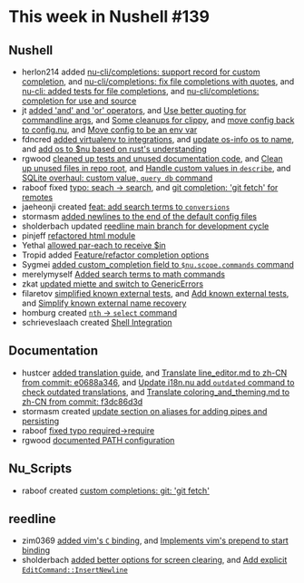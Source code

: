 # This week in Nushell #139

## Nushell

- herlon214 added [nu-cli/completions: support record for custom completion](https://github.com/nushell/nushell/pull/5298), and [nu-cli/completions: fix file completions with quotes](https://github.com/nushell/nushell/pull/5242), and [nu-cli: added tests for file completions](https://github.com/nushell/nushell/pull/5232), and [nu-cli/completions: completion for use and source](https://github.com/nushell/nushell/pull/5210)
- jt [added 'and' and 'or' operators](https://github.com/nushell/nushell/pull/5297), and [Use better quoting for commandline args](https://github.com/nushell/nushell/pull/5271), and [Some cleanups for clippy](https://github.com/nushell/nushell/pull/5266), and [move config back to config.nu](https://github.com/nushell/nushell/pull/5237), and [Move config to be an env var](https://github.com/nushell/nushell/pull/5230)
- fdncred [added virtualenv to integrations](https://github.com/nushell/nushell/pull/5280), and [update os-info os to name](https://github.com/nushell/nushell/pull/5265), and [add os to $nu based on rust's understanding](https://github.com/nushell/nushell/pull/5243)
- rgwood [cleaned up tests and unused documentation code](https://github.com/nushell/nushell/pull/5273), and [Clean up unused files in repo root](https://github.com/nushell/nushell/pull/5272), and [Handle custom values in `describe`](https://github.com/nushell/nushell/pull/5248), and [SQLite overhaul: custom value, `query db` command](https://github.com/nushell/nushell/pull/5247)
- raboof fixed [typo: seach -> search](https://github.com/nushell/nushell/pull/5264), and [git completion: 'git fetch' for remotes](https://github.com/nushell/nushell/pull/5253)
- jaeheonji created [feat: add search terms to `conversions`](https://github.com/nushell/nushell/pull/5259)
- stormasm [added newlines to the end of the default config files](https://github.com/nushell/nushell/pull/5256)
- sholderbach updated [reedline main branch for development cycle](https://github.com/nushell/nushell/pull/5249)
- pinjeff [refactored html module](https://github.com/nushell/nushell/pull/5246)
- Yethal [allowed par-each to receive $in](https://github.com/nushell/nushell/pull/5229)
- Tropid added [Feature/refactor completion options](https://github.com/nushell/nushell/pull/5228)
- Sygmei [added custom_completion field to `$nu.scope.commands` command](https://github.com/nushell/nushell/pull/5227)
- merelymyself [Added search terms to math commands](https://github.com/nushell/nushell/pull/5224)
- zkat [updated miette and switch to GenericErrors](https://github.com/nushell/nushell/pull/5222)
- filaretov [simplified known external tests](https://github.com/nushell/nushell/pull/5219), and [Add known external tests](https://github.com/nushell/nushell/pull/5216), and [Simplify known external name recovery](https://github.com/nushell/nushell/pull/5213)
- homburg created [`nth` -> `select` command](https://github.com/nushell/nushell/pull/5217)
- schrieveslaach created [Shell Integration](https://github.com/nushell/nushell/pull/5162)

## Documentation

- hustcer [added translation guide](https://github.com/nushell/nushell.github.io/pull/413), and [Translate line_editor.md to zh-CN from commit: e0688a346](https://github.com/nushell/nushell.github.io/pull/412), and [Update i18n.nu add `outdated` command to check outdated translations](https://github.com/nushell/nushell.github.io/pull/408), and [Translate coloring_and_theming.md to zh-CN from commit: f3dc86d3d](https://github.com/nushell/nushell.github.io/pull/407)
- stormasm created [update section on aliases for adding pipes and persisting](https://github.com/nushell/nushell.github.io/pull/411)
- raboof [fixed typo required->require](https://github.com/nushell/nushell.github.io/pull/410)
- rgwood [documented PATH configuration](https://github.com/nushell/nushell.github.io/pull/406)

## Nu_Scripts

- raboof created [custom completions: git: 'git fetch'](https://github.com/nushell/nu_scripts/pull/210)

## reedline

- zim0369 [added vim's `C` binding](https://github.com/nushell/reedline/pull/405), and [Implements vim's prepend to start binding](https://github.com/nushell/reedline/pull/403)
- sholderbach [added better options for screen clearing](https://github.com/nushell/reedline/pull/400), and [Add explicit `EditCommand::InsertNewline`](https://github.com/nushell/reedline/pull/399)
